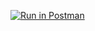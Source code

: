 

[![Run in Postman](https://run.pstmn.io/button.svg)](https://god.postman.co/run-collection/054560e7fb0a43ab7e38?action=collection%2Fimport#?env%5BCSCI3816_HW0%5D=W10=)
